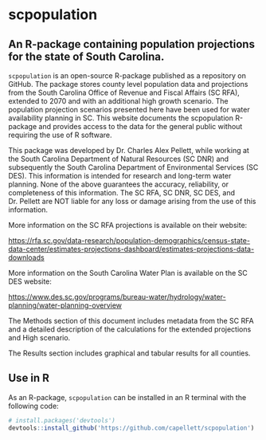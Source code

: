 
<!-- README.md is generated from README.Rmd. Please edit that file -->

# scpopulation

## An R-package containing population projections for the state of South Carolina.

`scpopulation` is an open-source R-package published as a repository on
GitHub. The package stores county level population data and projections
from the South Carolina Office of Revenue and Fiscal Affairs (SC RFA),
extended to 2070 and with an additional high growth scenario. The
population projection scenarios presented here have been used for water
availability planning in SC. This website documents the scpopulation
R-package and provides access to the data for the general public without
requiring the use of R software.

This package was developed by Dr. Charles Alex Pellett, while working at
the South Carolina Department of Natural Resources (SC DNR) and
subsequently the South Carolina Department of Environmental Services (SC
DES). This information is intended for research and long-term water
planning. None of the above guarantees the accuracy, reliability, or
completeness of this information. The SC RFA, SC DNR, SC DES, and
Dr. Pellett are NOT liable for any loss or damage arising from the use
of this information.

More information on the SC RFA projections is available on their
website:

<https://rfa.sc.gov/data-research/population-demographics/census-state-data-center/estimates-projections-dashboard/estimates-projections-data-downloads>

More information on the South Carolina Water Plan is available on the SC
DES website:

<https://www.des.sc.gov/programs/bureau-water/hydrology/water-planning/water-planning-overview>

The Methods section of this document includes metadata from the SC RFA
and a detailed description of the calculations for the extended
projections and High scenario.

The Results section includes graphical and tabular results for all
counties.

## Use in R

As an R-package, `scpopulation` can be installed in an R terminal with
the following code:

``` r
# install.packages('devtools') 
devtools::install_github('https://github.com/capellett/scpopulation')
```
